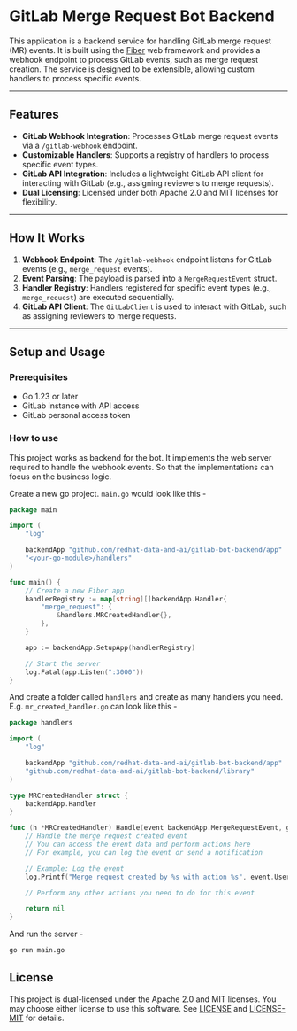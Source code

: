 # GitLab Merge Request Bot Backend

This application is a backend service for handling GitLab merge request (MR) events. It is built using the [Fiber](https://gofiber.io/) web framework and provides a webhook endpoint to process GitLab events, such as merge request creation. The service is designed to be extensible, allowing custom handlers to process specific events.

---

## Features

- **GitLab Webhook Integration**: Processes GitLab merge request events via a `/gitlab-webhook` endpoint.
- **Customizable Handlers**: Supports a registry of handlers to process specific event types.
- **GitLab API Integration**: Includes a lightweight GitLab API client for interacting with GitLab (e.g., assigning reviewers to merge requests).
- **Dual Licensing**: Licensed under both Apache 2.0 and MIT licenses for flexibility.

---

## How It Works

1. **Webhook Endpoint**: The `/gitlab-webhook` endpoint listens for GitLab events (e.g., `merge_request` events).
2. **Event Parsing**: The payload is parsed into a `MergeRequestEvent` struct.
3. **Handler Registry**: Handlers registered for specific event types (e.g., `merge_request`) are executed sequentially.
4. **GitLab API Client**: The `GitLabClient` is used to interact with GitLab, such as assigning reviewers to merge requests.

---

## Setup and Usage

### Prerequisites

- Go 1.23 or later
- GitLab instance with API access
- GitLab personal access token

### How to use

This project works as backend for the bot. It implements the web server required to handle the webhook events. So that the implementations can focus on the business logic.

Create a new go project. `main.go` would look like this -

```go
package main

import (
	"log"

	backendApp "github.com/redhat-data-and-ai/gitlab-bot-backend/app"
	"<your-go-module>/handlers"
)

func main() {
	// Create a new Fiber app
	handlerRegistry := map[string][]backendApp.Handler{
		"merge_request": {
			&handlers.MRCreatedHandler{},
		},
	}

	app := backendApp.SetupApp(handlerRegistry)

	// Start the server
	log.Fatal(app.Listen(":3000"))
}
```

And create a folder called `handlers` and create as many handlers you need. E.g. `mr_created_handler.go` can look like this -

```go
package handlers

import (
	"log"

	backendApp "github.com/redhat-data-and-ai/gitlab-bot-backend/app"
	"github.com/redhat-data-and-ai/gitlab-bot-backend/library"
)

type MRCreatedHandler struct {
	backendApp.Handler
}

func (h *MRCreatedHandler) Handle(event backendApp.MergeRequestEvent, gitLabClient library.GitLabClient) error {
	// Handle the merge request created event
	// You can access the event data and perform actions here
	// For example, you can log the event or send a notification

	// Example: Log the event
	log.Printf("Merge request created by %s with action %s", event.User.Name, event.ObjectAttributes["action"])

	// Perform any other actions you need to do for this event

	return nil
}
```

And run the server -

```bash
go run main.go
```

## License

This project is dual-licensed under the Apache 2.0 and MIT licenses. You may choose either license to use this software. See [LICENSE](LICENSE) and [LICENSE-MIT](LICENSE-MIT) for details.
